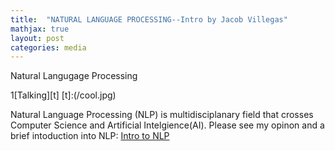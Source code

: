 ```yaml
---
title:  "NATURAL LANGUAGE PROCESSING--Intro by Jacob Villegas"
mathjax: true
layout: post
categories: media
---
```


Natural Langugage Processing


1[Talking][t]
[t]:(/cool.jpg)


Natural Language Processing (NLP) is multidisciplanary field that crosses Computer Science and Artificial Intelgience(AI). Please see my opinon and a brief intoduction into NLP:
[Intro to NLP](https://github.com/jacobvillegas/NLP_Portfolio/blob/95e5bcf164f101c5f4d347a797594aabdaf424df/OverviewofNLP.pdf)
